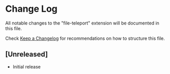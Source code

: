 # Change Log

All notable changes to the "file-teleport" extension will be documented in this file.

Check [Keep a Changelog](http://keepachangelog.com/) for recommendations on how to structure this file.

## [Unreleased]

- Initial release